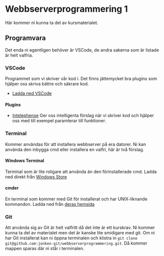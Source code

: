 # Webbserverprogrammering 1
Här kommer ni kunna ta del av kursmaterialet.

## Programvara
Det enda ni egentligen behöver är VSCode, de andra sakerna som är listade är helt valfria.
### VSCode
Programmet som vi skriver vår kod i. Det finns jättemycket bra plugins som hjälper oss skriva bättre och säkrare kod.
- [Ladda ned VSCode](https://code.visualstudio.com/download)
#### Plugins
+ [Intelephense](https://marketplace.visualstudio.com/items?itemName=bmewburn.vscode-intelephense-client)
    Ger oss intelligenta förslag när vi skriver kod och hjälper oss med till exempel paramterar till funktioner.
### Terminal
Kommer användas för att installera webbserver på era datorer. Ni kan använda den inbygga cmd eller installera en valfri, här är två förslag.
#### Windows Terminal
Terminal som är lite roligare att använda än den förinstallerade cmd. Ladda ned direkt från [Windows Store](https://apps.microsoft.com/detail/9N0DX20HK701?hl=en-us&gl=US)
#### cmder
En terminal som kommer med Git för installerat och har UNIX-liknande kommandon. Ladda ned från [deras hemsida](https://cmder.app/)

### Git
Att använda sig av Git är helt valfritt då det inte är ett kurskrav. Ni kommer kunna ta del av materialet men det är kanske lite smidigare med git. Om ni har Git installerat kan ni öppna terminalen och klistra in ```git clone git@github.com:jonken-git/webbserverprogrammering.git```. Då kommer mappen sparas där ni står i terminalen.



